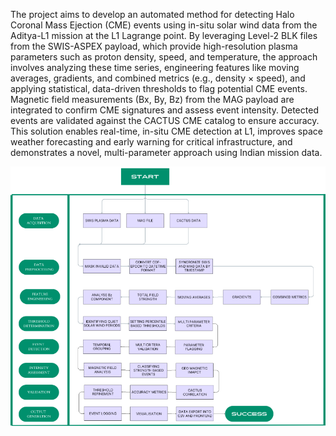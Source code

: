 The project aims to develop an automated method for detecting Halo Coronal Mass Ejection (CME) events using in-situ solar wind data from the Aditya-L1 mission at the L1 Lagrange point. By leveraging Level-2 BLK files from the SWIS-ASPEX payload, which provide high-resolution plasma parameters such as proton density, speed, and temperature, the approach involves analyzing these time series, engineering features like moving averages, gradients, and combined metrics (e.g., density × speed), and applying statistical, data-driven thresholds to flag potential CME events. Magnetic field measurements (Bx, By, Bz) from the MAG payload are integrated to confirm CME signatures and assess event intensity. Detected events are validated against the CACTUS CME catalog to ensure accuracy. This solution enables real-time, in-situ CME detection at L1, improves space weather forecasting and early warning for critical infrastructure, and demonstrates a novel, multi-parameter approach using Indian mission data.

<img src="image.png" alt="Alt text"/>
